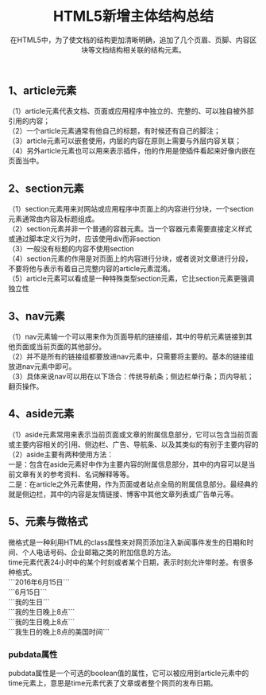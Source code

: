 <header>
        <h1>HTML5新增主体结构总结</h1>
        <aside>在HTML5中，为了使文档的结构更加清晰明确，追加了几个页眉、页脚、内容区块等文档结构相关联的结构元素。</aside>
    </header>
    <main>
        <section>
            <article>
                <section><h2>1、article元素</h2></section>
                <section>
                    <p>
                        <section>（1）article元素代表文档、页面或应用程序中独立的、完整的、可以独自被外部引用的内容；</section>
                        <section>（2）一个article元素通常有他自己的标题，有时候还有自己的脚注；</section>
                        <section>（3）article元素可以嵌套使用，内层的内容在原则上需要与外层内容关联；</section>
                        <section>（4）另外article元素也可以用来表示插件，他的作用是使插件看起来好像内嵌在页面当中。</section>
                    </p>
                </section>
            </article>
        </section>
        <section>
            <article>
                <section><h2>2、section元素</h2></section>
                <section>
                    <p>
                        <section>（1）section元素用来对网站或应用程序中页面上的内容进行分块，一个section元素通常由内容及标题组成。</section>
                        <section>（2）section元素并非一个普通的容器元素。当一个容器元素需要直接定义样式或通过脚本定义行为时，应该使用div而非section</section>
                        <section>（3）一般没有标题的内容不使用section</section>
                        <section>（4）section元素的作用是对页面上的内容进行分块，或者说对文章进行分段，不要将他与表示有着自己完整内容的article元素混淆。</section>
                        <section>（5）article元素可以看成是一种特殊类型section元素，它比section元素更强调独立性</section>
                    </p>
                </section>
            </article>
        </section>
        <section>
            <article>
                <section><h2>3、nav元素</h2></section>
                <section>
                    <p>
                        <section>（1）nav元素输一个可以用来作为页面导航的链接组，其中的导航元素链接到其他页面或当前页面的其他部分。</section>
                        <section>（2）并不是所有的链接组都要放进nav元素中，只需要将主要的。基本的链接组放进nav元素中即可。</section>
                        <section>（3）具体来说nav可以用在以下场合：传统导航条；侧边栏单行条；页内导航；翻页操作。</section>
                    </p>
                </section>
                <section>
                    <article>
                        <section><h2>4、aside元素</h2></section>
                        <section>
                            <p>
                                <section>（1）aside元素常用来表示当前页面或文章的附属信息部分，它可以包含当前页面或主要内容相关的引用、侧边栏、广告、导航条、以及其类似的有别于主要内容的</section>
                                <section>（2）aside主要有两种使用方法：
                                    <section>一是：包含在aside元素好中作为主要内容的附属信息部分，其中的内容可以是当前文章有关的参考资料、名词解释等等。</section>
                                    <section>二是：在article之外元素使用，作为页面或者站点全局的附属信息部分。最经典的就是侧边栏，其中的内容是友情链接、博客中其他文章列表或广告单元等。</section>
                                </section>
                            </p>
                        </section>
                    </article>
                </section>
                <section>
                    <article>
                        <section><h2>5、元素与微格式</h2></section>
                        <p>
                            <section>微格式是一种利用HTML的class属性来对网页添加注入新闻事件发生的日期和时间、个人电话号码、企业邮箱之类的附加信息的方法。</section>
                            <section>time元素代表24小时中的某个时刻或者某个日期，表示时刻允许带时差。有很多种格式。
                                <section>```<time datatime="2016-6-15">2016年6月15日</time>```</section>
                                <section>```<time datatime="2016-6-15">6月15日</time>```</section>
                                <section>```<time datatime="2016-6-15">我的生日</time>```</section>
                                <section>```<time datatime="2016-6-15T20:00">我的生日晚上8点</time>```</section>
                                <section>```<time datatime="2016-6-15T20:00Z">我的生日晚上8点</time>```</section>
                                <section>```<time datatime="2016-6-15T20:00+09：00">我生日的晚上8点的美国时间</time>```</section>
                            </section>
                            <section>
                                <h3>pubdata属性</h3>
                                <section>pubdata属性是一个可选的boolean值的属性，它可以被应用到article元素中的time元素上，意思是time元素代表了文章或者整个网页的发布日期。</section>
                            </section>
                        </p>
                    </article>
                </section>
            </article>
        </section>
    </main>
